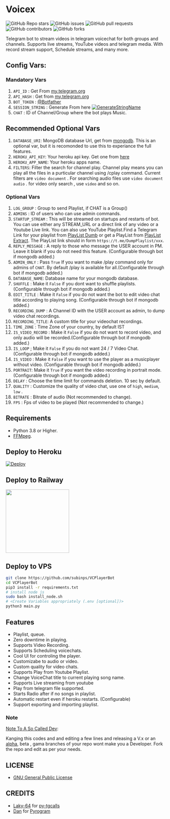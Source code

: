 # Voicex

![GitHub Repo stars](https://img.shields.io/github/stars/subinps/VCPlayerBot?color=blue&style=flat)
![GitHub issues](https://img.shields.io/github/issues/subinps/VCPlayerBot)
![GitHub pull requests](https://img.shields.io/github/issues-pr/subinps/VCPlayerBot)
![GitHub contributors](https://img.shields.io/github/contributors/subinps/VCPlayerBot?style=flat)
![GitHub forks](https://img.shields.io/github/forks/subinps/VCPlayerBot?style=flat)

Telegram bot to stream videos in telegram voicechat for both groups and channels. Supports live streams, YouTube videos and telegram media. With record stream support, Schedule streams, and many more.

## Config Vars:
### Mandatory Vars
1. `API_ID` : Get From [my.telegram.org](https://my.telegram.org/)
2. `API_HASH` : Get from [my.telegram.org](https://my.telegram.org)
3. `BOT_TOKEN` : [@Botfather](https://telegram.dog/BotFather)
4. `SESSION_STRING` : Generate From here [![GenerateStringName](https://img.shields.io/badge/repl.it-generateStringName-yellowgreen)](https://repl.it/@subinps/getStringName)
5. `CHAT` : ID of Channel/Group where the bot plays Music.

## Recommended Optional Vars

1. `DATABASE_URI`: MongoDB database Url, get from [mongodb](https://cloud.mongodb.com). This is an optional var, but it is recomonded to use this to experiance the full features.
2. `HEROKU_API_KEY`: Your heroku api key. Get one from [here](https://dashboard.heroku.com/account/applications/authorizations/new)
3. `HEROKU_APP_NAME`: Your heroku apps name.
4. `FILTERS`: Filter the search for channel play. Channel play means you can play all the files in a purticular channel using /cplay command. Current filters are `video document` . For searching audio files use `video document audio` . for video only search , use `video` and so on.

### Optional Vars
1. `LOG_GROUP` : Group to send Playlist, if CHAT is a Group()
2. `ADMINS` : ID of users who can use admin commands.
3. `STARTUP_STREAM` : This will be streamed on startups and restarts of bot. You can use either any STREAM_URL or a direct link of any video or a Youtube Live link. You can also use YouTube Playlist.Find a Telegram Link for your playlist from [PlayList Dumb](https://telegram.dog/DumpPlaylist) or get a PlayList from [PlayList Extract](https://telegram.dog/GetAPlaylistbot). The PlayList link should in form `https://t.me/DumpPlaylist/xxx`.
4. `REPLY_MESSAGE` : A reply to those who message the USER account in PM. Leave it blank if you do not need this feature. (Configurable through bot if mongodb added.)
5. `ADMIN_ONLY` : Pass `True` If you want to make /play command only for admins of `CHAT`. By default /play is available for all.(Configurable through bot if mongodb added.)
6. `DATABASE_NAME`: Database name for your mongodb database.
7. `SHUFFLE` : Make it `False` if you dont want to shuffle playlists. (Configurable through bot if mongodb added.)
8. `EDIT_TITLE` : Make it `False` if you do not want the bot to edit video chat title according to playing song. (Configurable through bot if mongodb added.)
9. `RECORDING_DUMP` : A Channel ID with the USER account as admin, to dump video chat recordings.
10. `RECORDING_TITLE`: A custom title for your videochat recordings.
11. `TIME_ZONE` : Time Zone of your country, by default IST
12. `IS_VIDEO_RECORD` : Make it `False` if you do not want to record video, and only audio will be recorded.(Configurable through bot if mongodb added.)
13. `IS_LOOP` ; Make it `False` if you do not want 24 / 7 Video Chat. (Configurable through bot if mongodb added.)
14. `IS_VIDEO` : Make it `False` if you want to use the player as a musicplayer without video. (Configurable through bot if mongodb added.)
15. `PORTRAIT`: Make it `True` if you want the video recording in portrait mode. (Configurable through bot if mongodb added.)
16. `DELAY` : Choose the time limit for commands deletion. 10 sec by default.
18. `QUALITY` : Customize the quality of video chat, use one of `high`, `medium`, `low` . 
19. `BITRATE` : Bitrate of audio (Not recommended to change).
20. `FPS` : Fps of video to be played (Not recommended to change.)



## Requirements
- Python 3.8 or Higher.
- [FFMpeg](https://www.ffmpeg.org/).



## Deploy to Heroku

[![Deploy](https://www.herokucdn.com/deploy/button.svg)](https://telegram.dog/XTZ_HerokuBot?start=c3ViaW5wcy9WQ1BsYXllckJvdCBtYWlu)

## Deploy to Railway
<p><a href=https://github.com/subinps/VCPlayerBot/issues/7> <img src="https://img.shields.io/badge/Deploy%20To%20Railway-blueviolet?style=for-the-badge&logo=railway" width="200""/></a></p>

 
## Deploy to VPS

```sh
git clone https://github.com/subinps/VCPlayerBot
cd VCPlayerBot
pip3 install -r requirements.txt
# install node js
sudo bash install_node.sh
# <Create Variables appropriately (.env [optional])>
python3 main.py
```

## Features

- Playlist, queue.
- Zero downtime in playing.
- Supports Video Recording.
- Supports Scheduling voicechats.
- Cool UI for controling the player.
- Customizabe to audio or video.
- Custom quality for video chats.
- Supports Play from Youtube Playlist.
- Change VoiceChat title to current playing song name.
- Supports Live streaming from youtube
- Play from telegram file supported.
- Starts Radio after if no songs in playlist.
- Automatic restart even if heroku restarts. (Configurable)
- Support exporting and importing playlist.

### Note

[Note To A So Called Dev](https://telegram.dog/subin_works/203): 

Kanging this codes and and editing a few lines and releasing a V.x  or an [alpha](https://telegram.dog/subin_works/204), beta , gama branches of your repo wont make you a Developer.
Fork the repo and edit as per your needs.

## LICENSE

- [GNU General Public License](./LICENSE)


## CREDITS

- [Laky-64](https://github.com/Laky-64) for [py-tgcalls](https://github.com/pytgcalls/pytgcalls)
- [Dan](https://github.com/delivrance) for [Pyrogram](https://github.com/pyrogram/pyrogram)


